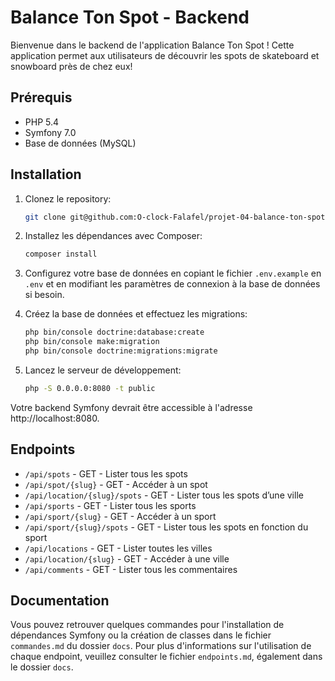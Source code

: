 # Balance Ton Spot - Backend

Bienvenue dans le backend de l'application Balance Ton Spot ! Cette application permet aux utilisateurs de découvrir les spots de skateboard et snowboard près de chez eux!

## Prérequis

- PHP 5.4
- Symfony 7.0
- Base de données (MySQL)

## Installation

1. Clonez le repository:

    ```bash
    git clone git@github.com:O-clock-Falafel/projet-04-balance-ton-spot-back.git
    ```

2. Installez les dépendances avec Composer:

    ```bash
    composer install
    ```

3. Configurez votre base de données en copiant le fichier `.env.example` en `.env` et en modifiant les paramètres de connexion à la base de données si besoin.

4. Créez la base de données et effectuez les migrations:

    ```bash
    php bin/console doctrine:database:create
    php bin/console make:migration
    php bin/console doctrine:migrations:migrate
    ```

5. Lancez le serveur de développement:

    ```bash
    php -S 0.0.0.0:8080 -t public
    ```

Votre backend Symfony devrait être accessible à l'adresse http://localhost:8080.

## Endpoints

- `/api/spots` - GET - Lister tous les spots
- `/api/spot/{slug}` - GET - Accéder à un spot
- `/api/location/{slug}/spots` - GET - Lister tous les spots d’une ville
- `/api/sports` - GET - Lister tous les sports
- `/api/sport/{slug}` - GET - Accéder à un sport
- `/api/sport/{slug}/spots` - GET - Lister tous les spots en fonction du sport
- `/api/locations` - GET - Lister toutes les villes
- `/api/location/{slug}` - GET - Accéder à une ville
- `/api/comments` - GET - Lister tous les commentaires

## Documentation

Vous pouvez retrouver quelques commandes pour l'installation de dépendances Symfony ou la création de classes dans le fichier `commandes.md` du dossier `docs`.
Pour plus d'informations sur l'utilisation de chaque endpoint, veuillez consulter le fichier `endpoints.md`, également dans le dossier `docs`.
